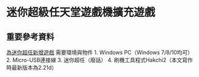 # 迷你超級任天堂遊戲機擴充遊戲

## 重要參考資料
[為迷你超任新增遊戲](https://medium.com/wenli-moe/%E7%82%BA%E8%BF%B7%E4%BD%A0%E8%B6%85%E4%BB%BB%E6%96%B0%E5%A2%9E%E9%81%8A%E6%88%B2-85ad0879b7ab)
需要環境與物件
	1. Windows PC（Windows 7/8/10均可）
	2. Micro-USB連接線
	3. 迷你超任（廢話）
	4. 刷機工具程式Hakchi2（本文寫作時最新版本為2.21d）
	